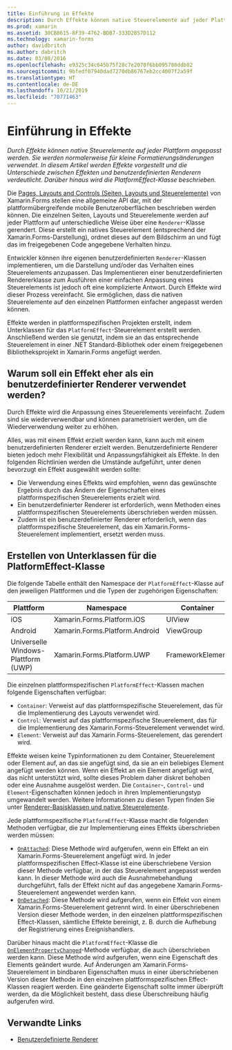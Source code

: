 ```yaml
---
title: Einführung in Effekte
description: Durch Effekte können native Steuerelemente auf jeder Plattform angepasst werden. Sie werden normalerweise für kleine Formatierungsänderungen verwendet. In diesem Artikel werden Effekte vorgestellt und die Unterschiede zwischen Effekten und benutzerdefinierten Renderern verdeutlicht. Darüber hinaus wird die PlatformEffect-Klasse beschrieben.
ms.prod: xamarin
ms.assetid: 30CB8615-8F39-4762-BDB7-333D2B57D112
ms.technology: xamarin-forms
author: davidbritch
ms.author: dabritch
ms.date: 03/08/2016
ms.openlocfilehash: e9325c34c645b75f28c7e2070f6bb095780ddb02
ms.sourcegitcommit: 9bfedf07940dad7270db86767eb2cc4007f2a59f
ms.translationtype: HT
ms.contentlocale: de-DE
ms.lasthandoff: 10/21/2019
ms.locfileid: "70771463"
---
```

# <a name="introduction-to-effects"></a>Einführung in Effekte

_Durch Effekte können native Steuerelemente auf jeder Plattform angepasst werden. Sie werden normalerweise für kleine Formatierungsänderungen verwendet. In diesem Artikel werden Effekte vorgestellt und die Unterschiede zwischen Effekten und benutzerdefinierten Renderern verdeutlicht. Darüber hinaus wird die PlatformEffect-Klasse beschrieben._

Die [Pages, Layouts and Controls (Seiten, Layouts und Steuerelemente)](~/xamarin-forms/user-interface/controls/index.md) von Xamarin.Forms stellen eine allgemeine API dar, mit der plattformübergreifende mobile Benutzeroberflächen beschrieben werden können. Die einzelnen Seiten, Layouts und Steuerelemente werden auf jeder Plattform auf unterschiedliche Weise über eine `Renderer`-Klasse gerendert. Diese erstellt ein natives Steuerelement (entsprechend der Xamarin.Forms-Darstellung), ordnet dieses auf dem Bildschirm an und fügt das im freigegebenen Code angegebene Verhalten hinzu.

Entwickler können ihre eigenen benutzerdefinierten `Renderer`-Klassen implementieren, um die Darstellung und/oder das Verhalten eines Steuerelements anzupassen. Das Implementieren einer benutzerdefinierten Rendererklasse zum Ausführen einer einfachen Anpassung eines Steuerelements ist jedoch oft eine komplizierte Antwort. Durch Effekte wird dieser Prozess vereinfacht. Sie ermöglichen, dass die nativen Steuerelemente auf den einzelnen Plattformen einfacher angepasst werden können.

Effekte werden in plattformspezifischen Projekten erstellt, indem Unterklassen für das `PlatformEffect`-Steuerelement erstellt werden. Anschließend werden sie genutzt, indem sie an das entsprechende Steuerelement in einer .NET Standard-Bibliothek oder einem freigegebenen Bibliotheksprojekt in Xamarin.Forms angefügt werden.

## <a name="why-use-an-effect-over-a-custom-renderer"></a>Warum soll ein Effekt eher als ein benutzerdefinierter Renderer verwendet werden?

Durch Effekte wird die Anpassung eines Steuerelements vereinfacht. Zudem sind sie wiederverwendbar und können parametrisiert werden, um die Wiederverwendung weiter zu erhöhen.

Alles, was mit einem Effekt erzielt werden kann, kann auch mit einem benutzerdefinierten Renderer erzielt werden. Benutzerdefinierte Renderer bieten jedoch mehr Flexibilität und Anpassungsfähigkeit als Effekte. In den folgenden Richtlinien werden die Umstände aufgeführt, unter denen bevorzugt ein Effekt ausgewählt werden sollte:

- Die Verwendung eines Effekts wird empfohlen, wenn das gewünschte Ergebnis durch das Ändern der Eigenschaften eines plattformspezifischen Steuerelements erzielt wird.
- Ein benutzerdefinierter Renderer ist erforderlich, wenn Methoden eines plattformspezifischen Steuerelements überschrieben werden müssen.
- Zudem ist ein benutzerdefinierter Renderer erforderlich, wenn das plattformspezifische Steuerelement, das ein Xamarin.Forms-Steuerelement implementiert, ersetzt werden muss.

## <a name="subclassing-the-platformeffect-class"></a>Erstellen von Unterklassen für die PlatformEffect-Klasse

Die folgende Tabelle enthält den Namespace der `PlatformEffect`-Klasse auf den jeweiligen Plattformen und die Typen der zugehörigen Eigenschaften:

|Plattform|Namespace|Container|Steuerelement|
|--- |--- |--- |--- |
|iOS|Xamarin.Forms.Platform.iOS|UIView|UIView|
|Android|Xamarin.Forms.Platform.Android|ViewGroup|Ansicht|
|Universelle Windows-Plattform (UWP)|Xamarin.Forms.Platform.UWP|FrameworkElement|FrameworkElement|

Die einzelnen plattformspezifischen `PlatformEffect`-Klassen machen folgende Eigenschaften verfügbar:

- `Container`: Verweist auf das plattformspezifische Steuerelement, das für die Implementierung des Layouts verwendet wird.
- `Control`: Verweist auf das plattformspezifische Steuerelement, das für die Implementierung des Xamarin.Forms-Steuerelement verwendet wird.
- `Element`: Verweist auf das Xamarin.Forms-Steuerelement, das gerendert wird.

Effekte weisen keine Typinformationen zu dem Container, Steuerelement oder Element auf, an das sie angefügt sind, da sie an ein beliebiges Element angefügt werden können. Wenn ein Effekt an ein Element angefügt wird, das nicht unterstützt wird, sollte dieses Problem daher diskret behoben oder eine Ausnahme ausgelöst werden. Die `Container`-, `Control`- und `Element`-Eigenschaften können jedoch in ihren Implementierungstyp umgewandelt werden. Weitere Informationen zu diesen Typen finden Sie unter [Renderer-Basisklassen und native Steuerelemente](~/xamarin-forms/app-fundamentals/custom-renderer/renderers.md).

Jede plattformspezifische `PlatformEffect`-Klasse macht die folgenden Methoden verfügbar, die zur Implementierung eines Effekts überschrieben werden müssen:

- [`OnAttached`](xref:Xamarin.Forms.Effect.OnAttached): Diese Methode wird aufgerufen, wenn ein Effekt an ein Xamarin.Forms-Steuerelement angefügt wird. In jeder plattformspezifischen Effect-Klasse ist eine überschriebene Version dieser Methode verfügbar, in der das Steuerelement angepasst werden kann. In dieser Methode wird auch die Ausnahmebehandlung durchgeführt, falls der Effekt nicht auf das angegebene Xamarin.Forms-Steuerelement angewendet werden kann.
- [`OnDetached`](xref:Xamarin.Forms.Effect.OnDetached): Diese Methode wird aufgerufen, wenn ein Effekt von einem Xamarin.Forms-Steuerelement getrennt wird. In einer überschriebenen Version dieser Methode werden, in den einzelnen plattformspezifischen Effect-Klassen, sämtliche Effekte bereinigt, z. B. durch die Aufhebung der Registrierung eines Ereignishandlers.

Darüber hinaus macht die `PlatformEffect`-Klasse die [`OnElementPropertyChanged`](xref:Xamarin.Forms.PlatformEffect`2.OnElementPropertyChanged(System.ComponentModel.PropertyChangedEventArgs))-Methode verfügbar, die auch überschrieben werden kann. Diese Methode wird aufgerufen, wenn eine Eigenschaft des Elements geändert wurde. Auf Änderungen am Xamarin.Forms-Steuerelement in bindbaren Eigenschaften muss in einer überschriebenen Version dieser Methode in den einzelnen plattformspezifischen Effect-Klassen reagiert werden. Eine geänderte Eigenschaft sollte immer überprüft werden, da die Möglichkeit besteht, dass diese Überschreibung häufig aufgerufen wird.

## <a name="related-links"></a>Verwandte Links

- [Benutzerdefinierte Renderer](~/xamarin-forms/app-fundamentals/custom-renderer/index.md)
